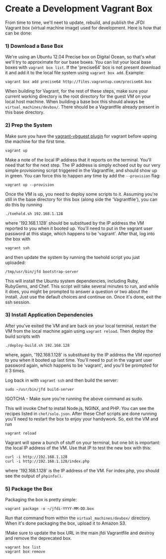 Create a Development Vagrant Box
================================
From time to time, we'll neet to update, rebuild, and publish the JFDI Vagrant
box (virtual machine image) used for development.  Here is how that can be done:

### 1) Download a Base Box
We're using an Ubuntu 12.04 Precise box on Digital Ocean, so that's what we'll
try to approximate for our base boxes. You can list your local base boxes with
`vagrant box list`. If the 'precise64' box is not present download it and add
it to the local file system using `vagrant box add`. Example:

	vagrant box add precise64 http://files.vagrantup.com/precise64.box

When building for Vagrant, for the rest of these steps, make sure your current
working directory is the root directory for the guest VM on your local host
machine. When building a base box this should always be
`virtual_machines/devbox/`. There should be a Vagrantfile already present in
this base directory.

### 2) Prep the System
Make sure you have the [vagrant-vbguest
plugin](https://github.com/dotless-de/vagrant-vbguest) for vagrant before
upping the machine for the first time.

	vagrant up

Make a note of the local IP address that it reports on the terminal. You'll
need that for the next step. The IP address is simply echoed out by our very simple
provisioning script triggered in the Vagrantfile, and should show up in green.
You can force this to happen any time by add the `--provision` flag:

	vagrant up --provision

Once the VM is up, you need to deploy some scripts to it. Assuming you're still
in the base directory for this box (along side the 'Vagrantfile'), you can do
this by running

	./toehold.sh 192.168.1.128

where '192.168.1.128' should be substitued by the IP address the VM reported to
you when it booted up. You'll need to put in the vagrant user password at this
stage, which happens to be 'vagrant'. After that, log into the box with

	vagrant ssh

and then update the system by running the toehold script you just uploaded:

	/tmp/usr/bin/jfd bootstrap-server

This will install the Ubuntu system dependencies, including Ruby, RubyGems, and
Chef. This script will take several minutes to run, and while it does, you
might be prompted to answer a question or two about the install. Just use the
default choices and continue on. Once it's done, exit the ssh session.


### 3) Install Application Dependencies
After you've exited the VM and are back on your local terminal, restart the VM
from the local machine again using `vagrant reload`. Then deploy the build
scripts with

	./deploy-build.sh 192.168.128

where, again, '192.168.1.128' is substitued by the IP address the VM reported
to you when it booted up last time. You'll need to put in the vagrant user
password again, which happens to be 'vagrant', and you'll be prompted for it 3
times.

Log back in with `vagrant ssh` and then build the server:

	sudo ~/usr/bin/jfd build-server

!GOTCHA - Make sure you're running the above command as sudo.

This will invoke Chef to install Node.js, NGINX, and PHP. You can see the
recipes listed in `chef/solo.json`. After these Chef scripts are done running
you'll need to restart the box to enjoy your handywork. So, exit the VM and run

	vagrant reload

Vagrant will spew a bunch of stuff on your terminal, but one bit is important:
the local IP address of the VM. Use that IP to test the new box with this:

	curl -i http://192.168.1.128
	curl -i http://192.168.1.128/index.php

where '192.168.1.128' is the IP address of the VM. For index.php, you should
see the output of `phpinfo()`.


### 5) Package the Box
Packaging the box is pretty simple:

	vagrant package -o ~/jfdi-YYYY-MM-DD.box

Run that command from within the `virtual_machines/devbox/` directory.
When it's done packaging the box, upload it to Amazon S3.

!Make sure to update the box URL in the main jfdi Vagrantfile and destroy and remove
the deprecated box.

	vagrant box list
	vagrant box remove

